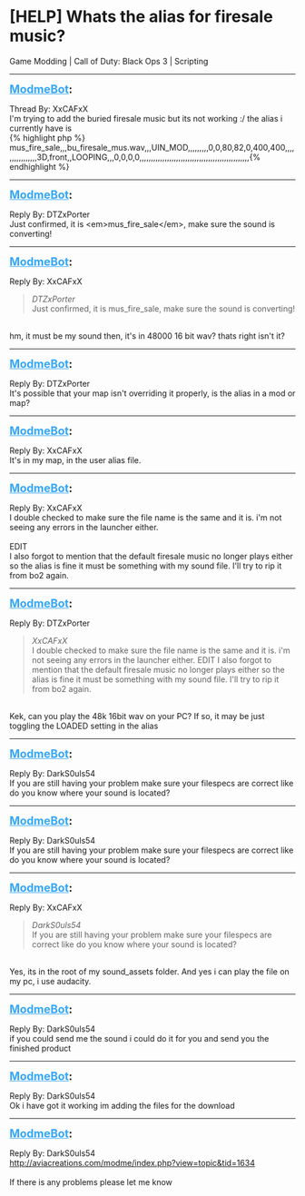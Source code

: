 # [HELP] Whats the alias for firesale music?
Game Modding | Call of Duty: Black Ops 3 | Scripting

---
<strong style="font-size: 1.4em;"><span style="text-decoration: underline;text-decoration-color: #34a7f9;"><span style="color:#34a7f9;">ModmeBot</span></span>:</strong>

<p>Thread By: XxCAFxX<br />I&#39;m trying to add the buried firesale music but its not working :/ the alias i currently have is <br />{% highlight php %}
mus_fire_sale,,,bu_firesale_mus.wav,,,UIN_MOD,,,,,,,,,0,0,80,82,0,400,400,,,,,,,,,,,,,,,,3D,front,,LOOPING,,,0,0,0,0,,,,,,,,,,,,,,,,,,,,,,,,,,,,,,,,,,,,,,,,,,,,,,,,{% endhighlight %}
</p>

---
<strong style="font-size: 1.4em;"><span style="text-decoration: underline;text-decoration-color: #34a7f9;"><span style="color:#34a7f9;">ModmeBot</span></span>:</strong>

<p>Reply By: DTZxPorter<br />Just confirmed, it is &lt;em&gt;mus_fire_sale&lt;/em&gt;, make sure the sound is converting!</p>

---
<strong style="font-size: 1.4em;"><span style="text-decoration: underline;text-decoration-color: #34a7f9;"><span style="color:#34a7f9;">ModmeBot</span></span>:</strong>

<p>Reply By: XxCAFxX<br /><blockquote><em>DTZxPorter</em><br />Just confirmed, it is mus_fire_sale, make sure the sound is converting!</blockquote><br /> hm, it must be my sound then, it&#39;s in 48000 16 bit wav? thats right isn&#39;t it?</p>

---
<strong style="font-size: 1.4em;"><span style="text-decoration: underline;text-decoration-color: #34a7f9;"><span style="color:#34a7f9;">ModmeBot</span></span>:</strong>

<p>Reply By: DTZxPorter<br />It&#39;s possible that your map isn&#39;t overriding it properly, is the alias in a mod or map?</p>

---
<strong style="font-size: 1.4em;"><span style="text-decoration: underline;text-decoration-color: #34a7f9;"><span style="color:#34a7f9;">ModmeBot</span></span>:</strong>

<p>Reply By: XxCAFxX<br />It&#39;s in my map, in the user alias file.</p>

---
<strong style="font-size: 1.4em;"><span style="text-decoration: underline;text-decoration-color: #34a7f9;"><span style="color:#34a7f9;">ModmeBot</span></span>:</strong>

<p>Reply By: XxCAFxX<br />I double checked to make sure the file name is the same and it is. i&#39;m not seeing any errors in the launcher either. <br /> <br />EDIT<br />I also forgot to mention that the default firesale music no longer plays either so the alias is fine it must be something with my sound file. I&#39;ll try to rip it from bo2 again.</p>

---
<strong style="font-size: 1.4em;"><span style="text-decoration: underline;text-decoration-color: #34a7f9;"><span style="color:#34a7f9;">ModmeBot</span></span>:</strong>

<p>Reply By: DTZxPorter<br /><blockquote><em>XxCAFxX</em><br />I double checked to make sure the file name is the same and it is. i&#39;m not seeing any errors in the launcher either.    EDIT I also forgot to mention that the default firesale music no longer plays either so the alias is fine it must be something with my sound file. I&#39;ll try to rip it from bo2 again. </blockquote><br /> Kek, can you play the 48k 16bit wav on your PC? If so, it may be just toggling the LOADED setting in the alias</p>

---
<strong style="font-size: 1.4em;"><span style="text-decoration: underline;text-decoration-color: #34a7f9;"><span style="color:#34a7f9;">ModmeBot</span></span>:</strong>

<p>Reply By: DarkS0uls54<br />If you are still having your problem make sure your filespecs are correct like do you know where your sound is located?</p>

---
<strong style="font-size: 1.4em;"><span style="text-decoration: underline;text-decoration-color: #34a7f9;"><span style="color:#34a7f9;">ModmeBot</span></span>:</strong>

<p>Reply By: DarkS0uls54<br />If you are still having your problem make sure your filespecs are correct like do you know where your sound is located?</p>

---
<strong style="font-size: 1.4em;"><span style="text-decoration: underline;text-decoration-color: #34a7f9;"><span style="color:#34a7f9;">ModmeBot</span></span>:</strong>

<p>Reply By: XxCAFxX<br /><blockquote><em>DarkS0uls54</em><br />If you are still having your problem make sure your filespecs are correct like do you know where your sound is located?  </blockquote><br /> Yes, its in the root of my sound_assets folder. And yes i can play the file on my pc, i use audacity.</p>

---
<strong style="font-size: 1.4em;"><span style="text-decoration: underline;text-decoration-color: #34a7f9;"><span style="color:#34a7f9;">ModmeBot</span></span>:</strong>

<p>Reply By: DarkS0uls54<br />if you could send me the sound i could do it for you and send you the finished product</p>

---
<strong style="font-size: 1.4em;"><span style="text-decoration: underline;text-decoration-color: #34a7f9;"><span style="color:#34a7f9;">ModmeBot</span></span>:</strong>

<p>Reply By: DarkS0uls54<br />Ok i have got it working im adding the files for the download</p>

---
<strong style="font-size: 1.4em;"><span style="text-decoration: underline;text-decoration-color: #34a7f9;"><span style="color:#34a7f9;">ModmeBot</span></span>:</strong>

<p>Reply By: DarkS0uls54<br /><a href="http://aviacreations.com/modme/index.php?view=topic&tid=1634">http://aviacreations.com/modme/index.php?view=topic&amp;tid=1634</a><br /> <br />If there is any problems please let me know</p>
